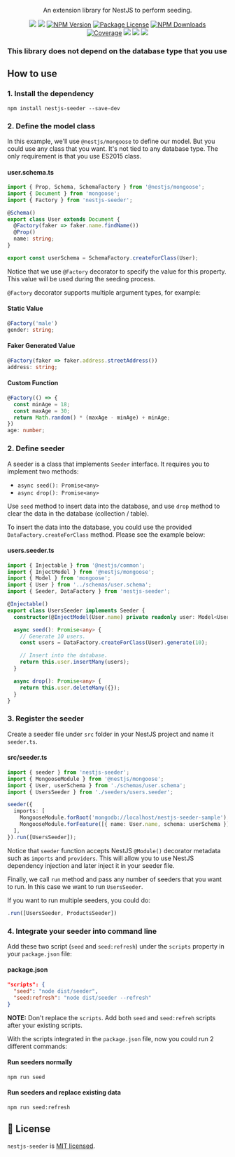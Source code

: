 <p align="center">
An extension library for NestJS to perform seeding.
</p>
<p align="center" style="max-width: 450px; margin: auto;">
<!-- ALL-CONTRIBUTORS-BADGE:START - Do not remove or modify this section -->
   <a href="https://github.com/edwardanthony/nestjs-seeder" title="All Contributors"><img src="https://img.shields.io/badge/all_contributors-1-orange.svg?style=flat-square" /></a>
<!-- ALL-CONTRIBUTORS-BADGE:END -->
   <a href="https://github.com/edwardanthony/nestjs-seeder"><img src="https://img.shields.io/spiget/stars/1000?color=brightgreen&label=Star&logo=github" /></a>
   <a href="https://www.npmjs.com/nestjs-seeder" target="_blank">
   <img src="https://img.shields.io/npm/v/nestjs-seeder" alt="NPM Version" /></a>
   <a href="https://www.npmjs.com/nestjs-seeder" target="_blank">
   <img src="https://img.shields.io/npm/l/nestjs-seeder" alt="Package License" /></a>
   <a href="https://www.npmjs.com/nestjs-seeder" target="_blank">
   <img src="https://img.shields.io/npm/dm/nestjs-seeder" alt="NPM Downloads" /></a>
   <a href="https://github.com/edwardanthony/nestjs-seeder" target="_blank">
   <img src="https://s3.amazonaws.com/assets.coveralls.io/badges/coveralls_95.svg" alt="Coverage" /></a>
   <a href="https://github.com/edwardanthony/nestjs-seeder"><img src="https://img.shields.io/badge/Github%20Page-nestjs.seeder-yellow?style=flat-square&logo=github" /></a>
   <a href="https://github.com/edwardanthony"><img src="https://img.shields.io/badge/Author-Edward%20Anthony-blueviolet?style=flat-square&logo=appveyor" /></a>
   <a href="https://twitter.com/edward_anthony8" target="_blank">
   <img src="https://img.shields.io/twitter/follow/edward_anthony8.svg?style=social&label=Follow"></a>
</p>



### This library does not depend on the database type that you use

## How to use

### 1. Install the dependency

`npm install nestjs-seeder --save-dev`

### 2. Define the model class

In this example, we'll use `@nestjs/mongoose` to define our model. But you could use any class that you want. It's not tied to any database type. The only requirement is that you use ES2015 class.


#### user.schema.ts
```typescript
import { Prop, Schema, SchemaFactory } from '@nestjs/mongoose';
import { Document } from 'mongoose';
import { Factory } from 'nestjs-seeder';

@Schema()
export class User extends Document {
  @Factory(faker => faker.name.findName())
  @Prop()
  name: string;
}

export const userSchema = SchemaFactory.createForClass(User);
```

Notice that we use `@Factory` decorator to specify the value for this property. This value will be used during the seeding process.

`@Factory` decorator supports multiple argument types, for example:

#### Static Value
```typescript
@Factory('male')
gender: string;
```

#### Faker Generated Value
```typescript
@Factory(faker => faker.address.streetAddress())
address: string;
```

#### Custom Function
```typescript
@Factory(() => {
  const minAge = 18;
  const maxAge = 30;
  return Math.random() * (maxAge - minAge) + minAge;
})
age: number;
```

### 2. Define seeder

A seeder is a class that implements `Seeder` interface. It requires you to implement two methods:

* `async seed(): Promise<any>`
* `async drop(): Promise<any>`

Use `seed` method to insert data into the database, and use `drop` method to clear the data in the database (collection / table).

To insert the data into the database, you could use the provided `DataFactory.createForClass` method. Please see the example below:


#### users.seeder.ts
```typescript
import { Injectable } from '@nestjs/common';
import { InjectModel } from '@nestjs/mongoose';
import { Model } from 'mongoose';
import { User } from '../schemas/user.schema';
import { Seeder, DataFactory } from 'nestjs-seeder';

@Injectable()
export class UsersSeeder implements Seeder {
  constructor(@InjectModel(User.name) private readonly user: Model<User>) {}

  async seed(): Promise<any> {
    // Generate 10 users.
    const users = DataFactory.createForClass(User).generate(10);

    // Insert into the database.
    return this.user.insertMany(users);
  }

  async drop(): Promise<any> {
    return this.user.deleteMany({});
  }
}
```

### 3. Register the seeder

Create a seeder file under `src` folder in your NestJS project and name it `seeder.ts`.

#### src/seeder.ts
```typescript
import { seeder } from 'nestjs-seeder';
import { MongooseModule } from '@nestjs/mongoose';
import { User, userSchema } from './schemas/user.schema';
import { UsersSeeder } from './seeders/users.seeder';

seeder({
  imports: [
    MongooseModule.forRoot('mongodb://localhost/nestjs-seeder-sample'),
    MongooseModule.forFeature([{ name: User.name, schema: userSchema }]),
  ],
}).run([UsersSeeder]);
```
Notice that `seeder` function accepts NestJS `@Module()` decorator metadata such as `imports` and `providers`.
This will allow you to use NestJS dependency injection and later inject it in your seeder file.

Finally, we call `run` method and pass any number of seeders that you want to run. In this case we want to run `UsersSeeder`.

If you want to run multiple seeders, you could do:

```typescript
.run([UsersSeeder, ProductsSeeder])
```

### 4. Integrate your seeder into command line

Add these two script (`seed` and `seed:refresh`) under the `scripts` property in your `package.json` file:

#### package.json
```json
"scripts": {
  "seed": "node dist/seeder",
  "seed:refresh": "node dist/seeder --refresh"
}
```

**NOTE:** Don't replace the `scripts`. Add both `seed` and `seed:refreh` scripts after your existing scripts.

With the scripts integrated in the `package.json` file, now you could run 2 different commands:

#### Run seeders normally
`npm run seed`

#### Run seeders and replace existing data
`npm run seed:refresh`

## 📜 License

`nestjs-seeder` is [MIT licensed](LICENSE).